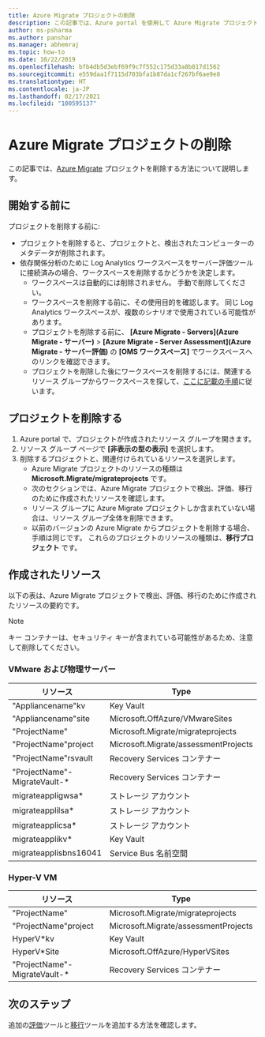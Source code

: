```yaml
---
title: Azure Migrate プロジェクトの削除
description: この記事では、Azure portal を使用して Azure Migrate プロジェクトを作成する方法について説明します。
author: ms-psharma
ms.author: panshar
ms.manager: abhemraj
ms.topic: how-to
ms.date: 10/22/2019
ms.openlocfilehash: bfb4db5d3ebf69f9c7f552c175d33a8b817d1562
ms.sourcegitcommit: e559daa1f7115d703bfa1b87da1cf267bf6ae9e8
ms.translationtype: HT
ms.contentlocale: ja-JP
ms.lasthandoff: 02/17/2021
ms.locfileid: "100595137"
---
```

# <a name="delete-an-azure-migrate-project"></a>Azure Migrate プロジェクトの削除

この記事では、[Azure Migrate](./migrate-services-overview.md) プロジェクトを削除する方法について説明します。


## <a name="before-you-start"></a>開始する前に

プロジェクトを削除する前に:

- プロジェクトを削除すると、プロジェクトと、検出されたコンピューターのメタデータが削除されます。
- 依存関係分析のために Log Analytics ワークスペースをサーバー評価ツールに接続済みの場合、ワークスペースを削除するかどうかを決定します。 
    - ワークスペースは自動的には削除されません。 手動で削除してください。
    - ワークスペースを削除する前に、その使用目的を確認します。 同じ Log Analytics ワークスペースが、複数のシナリオで使用されている可能性があります。
    - プロジェクトを削除する前に、 **[Azure Migrate - Servers]\(Azure Migrate - サーバー\)**  >  **[Azure Migrate - Server Assessment]\(Azure Migrate - サーバー評価\)** の **[OMS ワークスペース]** でワークスペースへのリンクを確認できます。
    - プロジェクトを削除した後にワークスペースを削除するには、関連するリソース グループからワークスペースを探して、[ここに記載の手順](../azure-monitor/logs/delete-workspace.md)に従います。


## <a name="delete-a-project"></a>プロジェクトを削除する


1. Azure portal で、プロジェクトが作成されたリソース グループを開きます。
2. リソース グループ ページで **[非表示の型の表示]** を選択します。
3. 削除するプロジェクトと、関連付けられているリソースを選択します。
    - Azure Migrate プロジェクトのリソースの種類は **Microsoft.Migrate/migrateprojects** です。
    - 次のセクションでは、Azure Migrate プロジェクトで検出、評価、移行のために作成されたリソースを確認します。
    - リソース グループに Azure Migrate プロジェクトしか含まれていない場合は、リソース グループ全体を削除できます。
    - 以前のバージョンの Azure Migrate からプロジェクトを削除する場合、手順は同じです。 これらのプロジェクトのリソースの種類は、**移行プロジェクト** です。


## <a name="created-resources"></a>作成されたリソース

以下の表は、Azure Migrate プロジェクトで検出、評価、移行のために作成されたリソースの要約です。

> [!NOTE]
> キー コンテナーは、セキュリティ キーが含まれている可能性があるため、注意して削除してください。

### <a name="vmwarephysical-server"></a>VMware および物理サーバー

**リソース** | **Type**
--- | ---
"Appliancename"kv | Key Vault
"Appliancename"site | Microsoft.OffAzure/VMwareSites
"ProjectName" | Microsoft.Migrate/migrateprojects
"ProjectName"project | Microsoft.Migrate/assessmentProjects
"ProjectName"rsvault | Recovery Services コンテナー
"ProjectName"-MigrateVault-* | Recovery Services コンテナー
migrateappligwsa* | ストレージ アカウント
migrateapplilsa* | ストレージ アカウント
migrateapplicsa* | ストレージ アカウント
migrateapplikv* | Key Vault
migrateapplisbns16041 | Service Bus 名前空間

### <a name="hyper-v-vm"></a>Hyper-V VM 

**リソース** | **Type**
--- | ---
"ProjectName" | Microsoft.Migrate/migrateprojects
"ProjectName"project | Microsoft.Migrate/assessmentProjects
HyperV*kv | Key Vault
HyperV*Site | Microsoft.OffAzure/HyperVSites
"ProjectName"-MigrateVault-* | Recovery Services コンテナー


## <a name="next-steps"></a>次のステップ

追加の[評価](how-to-assess.md)ツールと[移行](how-to-migrate.md)ツールを追加する方法を確認します。 

